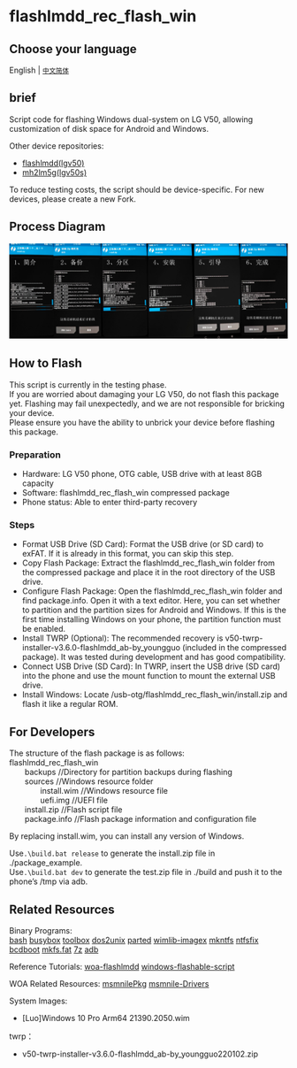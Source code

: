 # flashlmdd_rec_flash_win
## Choose your language
English | [`中文简体`](./README-zh-CN.md)
## brief
Script code for flashing Windows dual-system on LG V50, allowing customization of disk space for Android and Windows.  

Other device repositories:  
- [flashlmdd(lgv50)](https://github.com/heyManNice/flashlmdd_rec_flash_win)  
- [mh2lm5g(lgv50s)](https://github.com/heyManNice/mh2lm5g_rec_flash_win)  
  
To reduce testing costs, the script should be device-specific. For new devices, please create a new Fork.  

## Process Diagram
![过程图片](./pic/process.jpg)

## How to Flash
This script is currently in the testing phase.  
If you are worried about damaging your LG V50, do not flash this package yet. Flashing may fail unexpectedly, and we are not responsible for bricking your device.  
Please ensure you have the ability to unbrick your device before flashing this package.
### Preparation
- Hardware: LG V50 phone, OTG cable, USB drive with at least 8GB capacity
- Software: flashlmdd_rec_flash_win compressed package
- Phone status: Able to enter third-party recovery
### Steps
- Format USB Drive (SD Card): Format the USB drive (or SD card) to exFAT. If it is already in this format, you can skip this step.
- Copy Flash Package: Extract the flashlmdd_rec_flash_win folder from the compressed package and place it in the root directory of the USB drive.
- Configure Flash Package: Open the flashlmdd_rec_flash_win folder and find package.info. Open it with a text editor.
              Here, you can set whether to partition and the partition sizes for Android and Windows.
              If this is the first time installing Windows on your phone, the partition function must be enabled.
- Install TWRP (Optional): The recommended recovery is v50-twrp-installer-v3.6.0-flashlmdd_ab-by_youngguo (included in the compressed package). It was tested during development and has good compatibility.
- Connect USB Drive (SD Card): In TWRP, insert the USB drive (SD card) into the phone and use the mount function to mount the external USB drive.
- Install Windows: Locate /usb-otg/flashlmdd_rec_flash_win/install.zip and flash it like a regular ROM.

## For Developers
The structure of the flash package is as follows:  
flashlmdd_rec_flash_win  
&emsp;&emsp;backups //Directory for partition backups during flashing  
&emsp;&emsp;sources //Windows resource folder   
&emsp;&emsp;&emsp;&emsp;install.wim //Windows resource file  
&emsp;&emsp;&emsp;&emsp;uefi.img  //UEFI file  
&emsp;&emsp;install.zip  //Flash script file  
&emsp;&emsp;package.info //Flash package information and configuration file  

By replacing install.wim, you can install any version of Windows.

Use`.\build.bat release` to generate the install.zip file in ./package_example.  
Use`.\build.bat dev` to generate the test.zip file in ./build and push it to the phone’s /tmp via adb.  

## Related Resources
Binary Programs:  
[bash](https://www.gnu.org/software/bash/bash.html) 
[busybox](https://github.com/meefik/busybox)
[toolbox](/system/bin)
[dos2unix](https://github.com/TizenTeam/dos2unix)
[parted](https://github.com/bcl/parted)
[wimlib-imagex](https://wimlib.net/)
[mkntfs](https://www.tuxera.com/company/open-source/)
[ntfsfix](https://github.com/tuxera/ntfs-3g)
[bcdboot](https://github.com/BigfootACA/bcdboot)
[mkfs.fat](https://github.com/dosfstools/dosfstools)
[7z](https://www.7-zip.org/)
[adb](https://source.android.google.cn/docs/setup/build/adb?hl=zh-cn)

Reference Tutorials:
[woa-flashlmdd](https://github.com/n00b69/woa-flashlmdd/tree/main)
[windows-flashable-script](https://github.com/edk2-porting/windows-flashable-script)

WOA Related Resources:
[msmnilePkg](https://github.com/woa-msmnile/msmnilePkg)
[msmnile-Drivers](https://github.com/woa-msmnile/msmnile-Drivers)

System Images:
- [Luo]Windows 10 Pro Arm64 21390.2050.wim  

twrp：
- v50-twrp-installer-v3.6.0-flashlmdd_ab-by_youngguo220102.zip